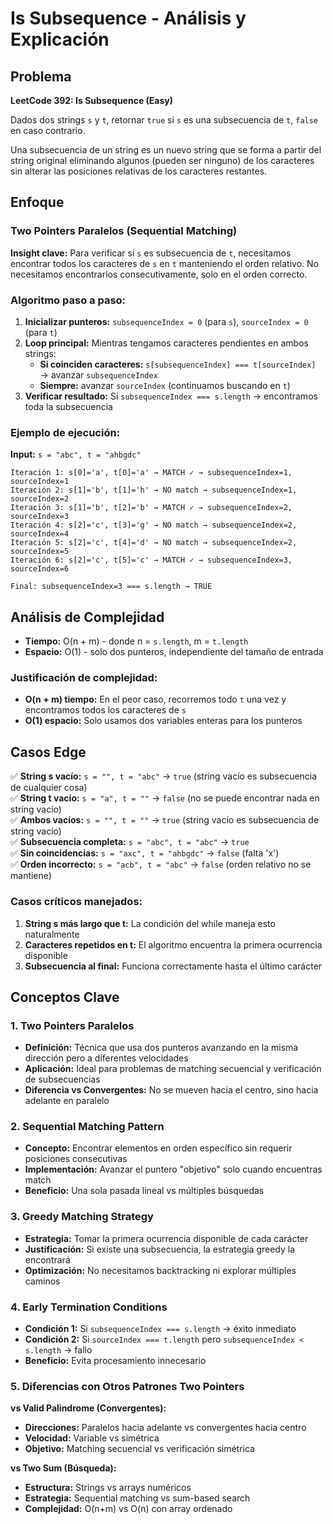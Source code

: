 # Is Subsequence - Análisis y Explicación

## Problema

**LeetCode 392: Is Subsequence (Easy)**

Dados dos strings `s` y `t`, retornar `true` si `s` es una subsecuencia de `t`, `false` en caso contrario.

Una subsecuencia de un string es un nuevo string que se forma a partir del string original eliminando algunos (pueden ser ninguno) de los caracteres sin alterar las posiciones relativas de los caracteres restantes.

## Enfoque

### Two Pointers Paralelos (Sequential Matching)

**Insight clave:** Para verificar si `s` es subsecuencia de `t`, necesitamos encontrar todos los caracteres de `s` en `t` manteniendo el orden relativo. No necesitamos encontrarlos consecutivamente, solo en el orden correcto.

### Algoritmo paso a paso:

1. **Inicializar punteros:** `subsequenceIndex = 0` (para `s`), `sourceIndex = 0` (para `t`)
2. **Loop principal:** Mientras tengamos caracteres pendientes en ambos strings:
   - **Si coinciden caracteres:** `s[subsequenceIndex] === t[sourceIndex]` → avanzar `subsequenceIndex`
   - **Siempre:** avanzar `sourceIndex` (continuamos buscando en `t`)
3. **Verificar resultado:** Si `subsequenceIndex === s.length` → encontramos toda la subsecuencia

### Ejemplo de ejecución:

**Input:** `s = "abc", t = "ahbgdc"`

```
Iteración 1: s[0]='a', t[0]='a' → MATCH ✓ → subsequenceIndex=1, sourceIndex=1
Iteración 2: s[1]='b', t[1]='h' → NO match → subsequenceIndex=1, sourceIndex=2
Iteración 3: s[1]='b', t[2]='b' → MATCH ✓ → subsequenceIndex=2, sourceIndex=3
Iteración 4: s[2]='c', t[3]='g' → NO match → subsequenceIndex=2, sourceIndex=4
Iteración 5: s[2]='c', t[4]='d' → NO match → subsequenceIndex=2, sourceIndex=5
Iteración 6: s[2]='c', t[5]='c' → MATCH ✓ → subsequenceIndex=3, sourceIndex=6

Final: subsequenceIndex=3 === s.length → TRUE
```

## Análisis de Complejidad

- **Tiempo:** O(n + m) - donde n = `s.length`, m = `t.length`
- **Espacio:** O(1) - solo dos punteros, independiente del tamaño de entrada

### Justificación de complejidad:

- **O(n + m) tiempo:** En el peor caso, recorremos todo `t` una vez y encontramos todos los caracteres de `s`
- **O(1) espacio:** Solo usamos dos variables enteras para los punteros

## Casos Edge

✅ **String s vacío:** `s = "", t = "abc"` → `true` (string vacío es subsecuencia de cualquier cosa)  
✅ **String t vacío:** `s = "a", t = ""` → `false` (no se puede encontrar nada en string vacío)  
✅ **Ambos vacíos:** `s = "", t = ""` → `true` (string vacío es subsecuencia de string vacío)  
✅ **Subsecuencia completa:** `s = "abc", t = "abc"` → `true`  
✅ **Sin coincidencias:** `s = "axc", t = "ahbgdc"` → `false` (falta 'x')  
✅ **Orden incorrecto:** `s = "acb", t = "abc"` → `false` (orden relativo no se mantiene)

### Casos críticos manejados:

1. **String s más largo que t:** La condición del while maneja esto naturalmente
2. **Caracteres repetidos en t:** El algoritmo encuentra la primera ocurrencia disponible
3. **Subsecuencia al final:** Funciona correctamente hasta el último carácter

## Conceptos Clave

### **1. Two Pointers Paralelos**

- **Definición:** Técnica que usa dos punteros avanzando en la misma dirección pero a diferentes velocidades
- **Aplicación:** Ideal para problemas de matching secuencial y verificación de subsecuencias
- **Diferencia vs Convergentes:** No se mueven hacia el centro, sino hacia adelante en paralelo

### **2. Sequential Matching Pattern**

- **Concepto:** Encontrar elementos en orden específico sin requerir posiciones consecutivas
- **Implementación:** Avanzar el puntero "objetivo" solo cuando encuentras match
- **Beneficio:** Una sola pasada lineal vs múltiples búsquedas

### **3. Greedy Matching Strategy**

- **Estrategia:** Tomar la primera ocurrencia disponible de cada carácter
- **Justificación:** Si existe una subsecuencia, la estrategia greedy la encontrará
- **Optimización:** No necesitamos backtracking ni explorar múltiples caminos

### **4. Early Termination Conditions**

- **Condición 1:** Si `subsequenceIndex === s.length` → éxito inmediato
- **Condición 2:** Si `sourceIndex === t.length` pero `subsequenceIndex < s.length` → fallo
- **Beneficio:** Evita procesamiento innecesario

### **5. Diferencias con Otros Patrones Two Pointers**

**vs Valid Palindrome (Convergentes):**

- **Direcciones:** Paralelos hacia adelante vs convergentes hacia centro
- **Velocidad:** Variable vs simétrica
- **Objetivo:** Matching secuencial vs verificación simétrica

**vs Two Sum (Búsqueda):**

- **Estructura:** Strings vs arrays numéricos
- **Estrategia:** Sequential matching vs sum-based search
- **Complejidad:** O(n+m) vs O(n) con array ordenado
